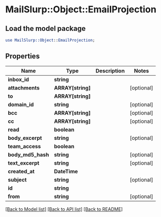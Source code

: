 # MailSlurp::Object::EmailProjection

## Load the model package
```perl
use MailSlurp::Object::EmailProjection;
```

## Properties
Name | Type | Description | Notes
------------ | ------------- | ------------- | -------------
**inbox_id** | **string** |  | 
**attachments** | **ARRAY[string]** |  | [optional] 
**to** | **ARRAY[string]** |  | 
**domain_id** | **string** |  | [optional] 
**bcc** | **ARRAY[string]** |  | [optional] 
**cc** | **ARRAY[string]** |  | [optional] 
**read** | **boolean** |  | 
**body_excerpt** | **string** |  | [optional] 
**team_access** | **boolean** |  | 
**body_md5_hash** | **string** |  | [optional] 
**text_excerpt** | **string** |  | [optional] 
**created_at** | **DateTime** |  | 
**subject** | **string** |  | [optional] 
**id** | **string** |  | 
**from** | **string** |  | [optional] 

[[Back to Model list]](../README#documentation-for-models) [[Back to API list]](../README#documentation-for-api-endpoints) [[Back to README]](../README)


